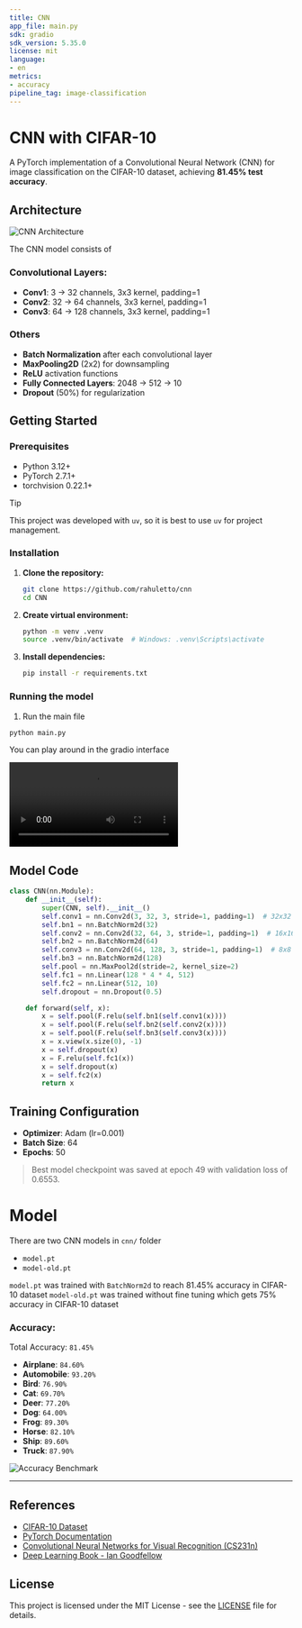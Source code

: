 ```yaml
---
title: CNN
app_file: main.py
sdk: gradio
sdk_version: 5.35.0
license: mit
language:
- en
metrics:
- accuracy
pipeline_tag: image-classification
---
```


# CNN with CIFAR-10

A PyTorch implementation of a Convolutional Neural Network (CNN) for image classification on the CIFAR-10 dataset, achieving **81.45% test accuracy**.

## Architecture

![CNN Architecture](assets/architecture.png)

The CNN model consists of
### Convolutional Layers:
- **Conv1**: 3 → 32 channels, 3x3 kernel, padding=1
- **Conv2**: 32 → 64 channels, 3x3 kernel, padding=1  
- **Conv3**: 64 → 128 channels, 3x3 kernel, padding=1

### Others
- **Batch Normalization** after each convolutional layer
- **MaxPooling2D** (2x2) for downsampling
- **ReLU** activation functions
- **Fully Connected Layers**: 2048 → 512 → 10
- **Dropout** (50%) for regularization


## Getting Started

### Prerequisites
- Python 3.12+
- PyTorch 2.7.1+
- torchvision 0.22.1+

> [!TIP]
> This project was developed with `uv`, so it is best to use `uv` for project management.

### Installation

1. **Clone the repository:**
   ```bash
   git clone https://github.com/rahuletto/cnn
   cd CNN
   ```

2. **Create virtual environment:**
   ```bash
   python -m venv .venv
   source .venv/bin/activate  # Windows: .venv\Scripts\activate
   ```

3. **Install dependencies:**
   ```bash
   pip install -r requirements.txt
   ```

### Running the model

1. Run the main file
```bash
python main.py
```

You can play around in the gradio interface

<video controls src="rec.mp4" title="Title"></video>

## Model Code
```py
class CNN(nn.Module):
    def __init__(self):
        super(CNN, self).__init__()
        self.conv1 = nn.Conv2d(3, 32, 3, stride=1, padding=1)  # 32x32 -> 16x16
        self.bn1 = nn.BatchNorm2d(32)
        self.conv2 = nn.Conv2d(32, 64, 3, stride=1, padding=1)  # 16x16 -> 8x8
        self.bn2 = nn.BatchNorm2d(64)
        self.conv3 = nn.Conv2d(64, 128, 3, stride=1, padding=1)  # 8x8 -> 4x4
        self.bn3 = nn.BatchNorm2d(128)
        self.pool = nn.MaxPool2d(stride=2, kernel_size=2)
        self.fc1 = nn.Linear(128 * 4 * 4, 512)
        self.fc2 = nn.Linear(512, 10)
        self.dropout = nn.Dropout(0.5)

    def forward(self, x):
        x = self.pool(F.relu(self.bn1(self.conv1(x))))
        x = self.pool(F.relu(self.bn2(self.conv2(x))))
        x = self.pool(F.relu(self.bn3(self.conv3(x))))
        x = x.view(x.size(0), -1)
        x = self.dropout(x)
        x = F.relu(self.fc1(x))
        x = self.dropout(x)
        x = self.fc2(x)
        return x
```


## Training Configuration

- **Optimizer**: Adam (lr=0.001)
- **Batch Size**: 64
- **Epochs**: 50

> Best model checkpoint was saved at epoch 49 with validation loss of 0.6553.


# Model
There are two CNN models in `cnn/` folder
- `model.pt`
- `model-old.pt`

`model.pt` was trained with `BatchNorm2d` to reach 81.45% accuracy in CIFAR-10 dataset
`model-old.pt` was trained without fine tuning which gets 75% accuracy in CIFAR-10 dataset

### Accuracy:

Total Accuracy: `81.45%`

- **Airplane**: `84.60%`
- **Automobile**: `93.20%`
- **Bird**: `76.90%`
- **Cat**: `69.70%`
- **Deer**: `77.20%`
- **Dog**: `64.00%`
- **Frog**: `89.30%`
- **Horse**: `82.10%`
- **Ship**: `89.60%`
- **Truck**: `87.90%`

![Accuracy Benchmark](assets/accuracy.png)

---

## References

- [CIFAR-10 Dataset](https://www.cs.toronto.edu/~kriz/cifar.html)
- [PyTorch Documentation](https://pytorch.org/docs/)
- [Convolutional Neural Networks for Visual Recognition (CS231n)](http://cs231n.stanford.edu/)
- [Deep Learning Book - Ian Goodfellow](https://www.deeplearningbook.org/)

## License

This project is licensed under the MIT License - see the [LICENSE](LICENSE) file for details.